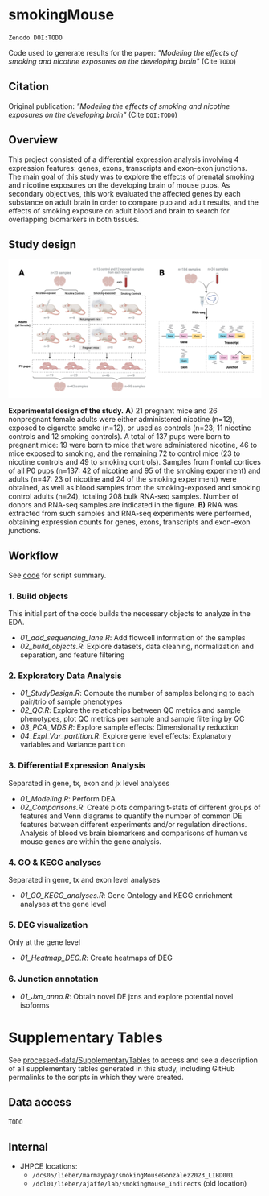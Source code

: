 smokingMouse 
================

`Zenodo DOI:TODO`

Code used to generate results for the paper: *"Modeling the effects of smoking and nicotine exposures on the developing brain"* (Cite `TODO`)

## Citation
Original publication: *"Modeling the effects of smoking and nicotine exposures on the developing brain"* (Cite `DOI:TODO`)

## Overview

This project consisted of a differential expression analysis involving 4 expression features: genes, exons, transcripts and exon-exon junctions. The main goal of this study was to explore the effects of prenatal smoking and nicotine exposures on the developing brain of mouse pups. As secondary objectives, this work evaluated the affected genes by each substance on adult brain in order to compare pup and adult results, and the effects of smoking exposure on adult blood and brain to search for overlapping biomarkers in both tissues. 

## Study design
 
<p align="center">
  <img src= "plots/03_EDA/01_StudyDesign/Study_design_fig.png" width="800" >
</p>

**Experimental design of the study.** **A)** 21 pregnant mice and 26 nonpregnant female adults were either administered nicotine (n=12), exposed to cigarette smoke (n=12), or used as controls (n=23; 11 nicotine controls and 12 smoking controls). A total of 137 pups were born to pregnant mice: 19 were born to mice that were administered nicotine, 46 to mice exposed to smoking, and the remaining 72 to control mice (23 to nicotine controls and 49 to smoking controls). Samples from frontal cortices of all P0 pups (n=137: 42 of nicotine and 95 of the smoking experiment) and adults (n=47: 23 of nicotine and 24 of the smoking experiment) were obtained, as well as blood samples from the smoking-exposed and smoking control adults (n=24), totaling 208 bulk RNA-seq samples. Number of donors and RNA-seq samples are indicated in the figure. **B)** RNA was extracted from such samples and RNA-seq experiments were performed, obtaining expression counts for genes, exons, transcripts and exon-exon junctions.


## Workflow

See [code](code/) for script summary. 

### 1. Build objects
This initial part of the code builds the necessary objects to analyze in the EDA. 
* *01_add_sequencing_lane.R*: Add flowcell information of the samples
* *02_build_objects.R*: Explore datasets, data cleaning, normalization and separation, and feature filtering

### 2. Exploratory Data Analysis
* *01_StudyDesign.R*: Compute the number of samples belonging to each pair/trio of sample phenotypes
* *02_QC.R*: Explore the relatioships between QC metrics and sample phenotypes, plot QC metrics per sample and sample filtering by QC
* *03_PCA_MDS.R*: Explore sample effects: Dimensionality reduction
* *04_Expl_Var_partition.R*: Explore gene level effects: Explanatory variables and Variance partition

### 3. Differential Expression Analysis
Separated in gene, tx, exon and jx level analyses
* *01_Modeling.R*: Perform DEA 
* *02_Comparisons.R*: Create plots comparing t-stats of different groups of features and Venn diagrams to quantify the number of common DE features between different experiments and/or regulation directions. Analysis of blood vs brain biomarkers and comparisons of human vs mouse genes are within the gene analysis. 

### 4. GO & KEGG analyses
Separated in gene, tx and exon level analyses
* *01_GO_KEGG_analyses.R*: Gene Ontology and KEGG enrichment analyses at the gene level

### 5. DEG visualization
Only at the gene level
* *01_Heatmap_DEG.R*: Create heatmaps of DEG 

### 6. Junction annotation
* *01_Jxn_anno.R*: Obtain novel DE jxns and explore potential novel isoforms


# Supplementary Tables

See [processed-data/SupplementaryTables](processed-data/SupplementaryTables/) to access and see a description of all supplementary tables generated in this study, including GitHub permalinks to the scripts in which they were created.

## Data access
`TODO`


## Internal 
* JHPCE locations:
  * `/dcs05/lieber/marmaypag/smokingMouseGonzalez2023_LIBD001`
  * `/dcl01/lieber/ajaffe/lab/smokingMouse_Indirects` (old location)

